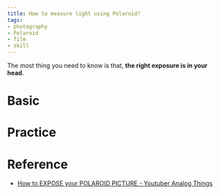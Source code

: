 ```yaml
---
title: How to measure light using Polaroid?
tags:
- photography
- Polaroid
- film
- skill
---
```


The most thing you need to know is that, **the right exposure is in your head**.

# Basic



# Practice


# Reference

* [How to EXPOSE your POLAROID PICTURE - Youtuber Analog Things](https://www.youtube.com/watch?v=iqU5YRG8WiE)


